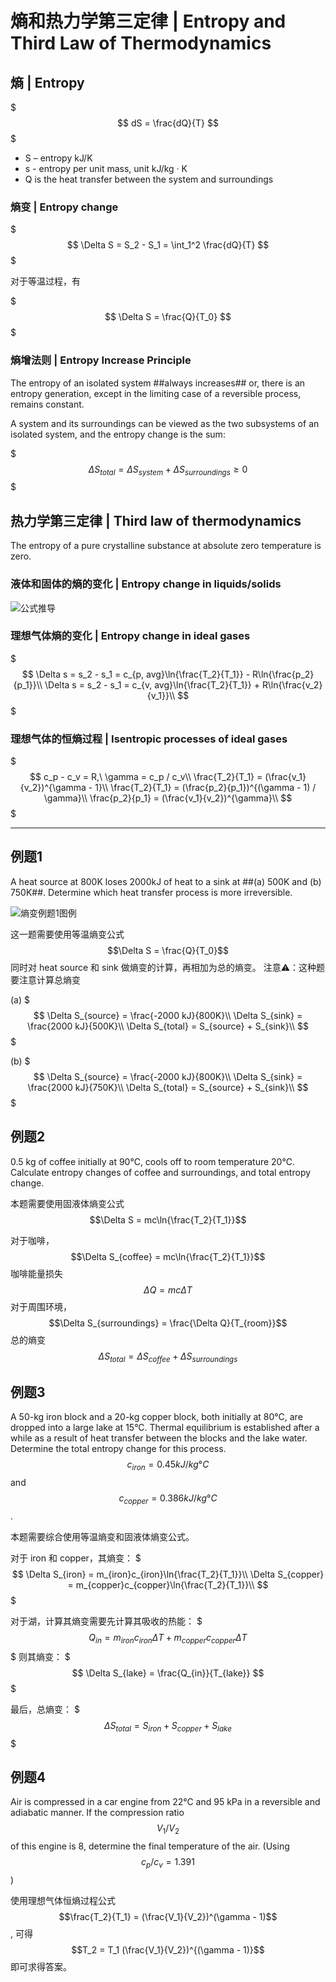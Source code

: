 # 熵和热力学第三定律 | Entropy and Third Law of Thermodynamics

## 熵 | Entropy

$$$
dS = \frac{dQ}{T}
$$$

- S – entropy kJ/K
- s - entropy per unit mass, unit kJ/kg · K
- Q is the heat transfer between the system and surroundings

### 熵变 | Entropy change

$$$
\Delta S = S_2 - S_1 = \int_1^2 \frac{dQ}{T}
$$$

对于等温过程，有

$$$
\Delta S = \frac{Q}{T_0}
$$$

### 熵增法则 | Entropy Increase Principle

The entropy of an isolated system ##always increases## or, there is an entropy generation, except in the limiting case of a reversible process, remains constant.

A system and its surroundings can be viewed as the two subsystems of an isolated system, and the entropy change is the sum:

$$$
\Delta S_{total} = \Delta S_{system} + \Delta S_{surroundings} \geq 0
$$$

## 热力学第三定律 | Third law of thermodynamics

The entropy of a pure crystalline substance at absolute zero temperature is zero.

### 液体和固体的熵的变化 | Entropy change in liquids/solids

![公式推导](.熵和热力学第三定律/液体和固体的熵的变化.png)

### 理想气体熵的变化 | Entropy change in ideal gases

$$$
\Delta s = s_2 - s_1 = c_{p, avg}\ln{\frac{T_2}{T_1}} - R\ln{\frac{p_2}{p_1}}\\
\Delta s = s_2 - s_1 = c_{v, avg}\ln{\frac{T_2}{T_1}} + R\ln{\frac{v_2}{v_1}}\\
$$$

### 理想气体的恒熵过程 | Isentropic processes of ideal gases

$$$
c_p - c_v = R,\ \gamma = c_p / c_v\\
\frac{T_2}{T_1} = (\frac{v_1}{v_2})^{\gamma - 1}\\
\frac{T_2}{T_1} = (\frac{p_2}{p_1})^{(\gamma - 1) / \gamma}\\
\frac{p_2}{p_1} = (\frac{v_1}{v_2})^{\gamma}\\
$$$

- - -

## 例题1

A heat source at 800K loses 2000kJ of heat to a sink at ##(a) 500K and (b) 750K##. Determine which heat transfer process is more irreversible.

![熵变例题1图例](.熵和热力学第三定律/熵变例题1图例.webp)

这一题需要使用等温熵变公式 $$\Delta S = \frac{Q}{T_0}$$ 同时对 heat source 和 sink 做熵变的计算，再相加为总的熵变。
注意⚠️：这种题要注意计算总熵变

(a)
$$$
\Delta S_{source} = \frac{-2000 kJ}{800K}\\
\Delta S_{sink} = \frac{2000 kJ}{500K}\\
\Delta S_{total} = S_{source} + S_{sink}\\
$$$

(b)
$$$
\Delta S_{source} = \frac{-2000 kJ}{800K}\\
\Delta S_{sink} = \frac{2000 kJ}{750K}\\
\Delta S_{total} = S_{source} + S_{sink}\\
$$$

## 例题2

0.5 kg of coffee initially at 90℃, cools off to room temperature 20℃.
Calculate entropy changes of coffee and surroundings, and total entropy change.

本题需要使用固液体熵变公式 $$\Delta S = mc\ln{\frac{T_2}{T_1}}$$

对于咖啡，$$\Delta S_{coffee} = mc\ln{\frac{T_2}{T_1}}$$
咖啡能量损失 $$\Delta Q = mc\Delta T$$
对于周围环境，$$\Delta S_{surroundings} = \frac{\Delta Q}{T_{room}}$$
总的熵变 $$\Delta S_{total} = \Delta S_{coffee} + \Delta S_{surroundings}$$

## 例题3

A 50-kg iron block and a 20-kg copper block, both initially at 80°C, are dropped into a large lake at 15°C. Thermal equilibrium is established after a while as a result of heat transfer between the blocks and the lake water. Determine the total entropy change for this process. $$c_{iron} = 0.45 kJ/kg°C$$ and $$c_{copper} = 0.386 kJ/kg°C$$.

本题需要综合使用等温熵变和固液体熵变公式。

对于 iron 和 copper，其熵变：
$$$
\Delta S_{iron} = m_{iron}c_{iron}\ln{\frac{T_2}{T_1}}\\
\Delta S_{copper} = m_{copper}c_{copper}\ln{\frac{T_2}{T_1}}\\
$$$

对于湖，计算其熵变需要先计算其吸收的热能：
$$$
Q_{in} = m_{iron}c_{iron}\Delta T + m_{copper}c_{copper}\Delta T
$$$
则其熵变：
$$$
\Delta S_{lake} = \frac{Q_{in}}{T_{lake}}
$$$

最后，总熵变：
$$$
\Delta S_{total} = S_{iron} + S_{copper} + S_{lake}
$$$

## 例题4

Air is compressed in a car engine from 22°C and 95 kPa in a reversible and adiabatic manner. If the compression ratio $$V_1/V_2$$ of this engine is 8, determine the final temperature of the air. (Using $$c_p / c_v = 1.391$$)

使用理想气体恒熵过程公式 $$\frac{T_2}{T_1} = (\frac{V_1}{V_2})^(\gamma - 1)$$,
可得 $$T_2 = T_1 (\frac{V_1}{V_2})^{(\gamma - 1)}$$
即可求得答案。
